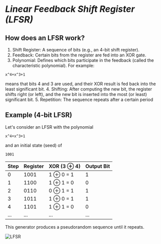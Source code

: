 # *Linear Feedback Shift Register (LFSR)*

## How does an LFSR work?

1. Shift Register: A sequence of bits (e.g., an 4-bit shift register).
2. Feedback: Certain bits from the register are fed into an XOR gate.
3. Polynomial: Defines which bits participate in the feedback (called the characteristic polynomial). For example:

``` x^4+x^3+1 ```                                                                                                                                                    

means that bits 4 and 3 are used, and their XOR result is fed back into the least significant bit.
4. Shifting: After computing the new bit, the register shifts right (or left), and the new bit is inserted into the most (or least) significant bit.
5. Repetition: The sequence repeats after a certain period

## Example (4-bit LFSR)

Let's consider an LFSR with the polynomial

``` x^4+x^3+1 ```                                                                                                                                                    

and an initial state (seed) of

``` 1001 ```        

| Step | Register|XOR (3 ⊕ 4)| Output Bit |
|------|---------|------------|------------|
| 0    | 1001    | 1 ⊕ 0 = 1 | 1          |
| 1    | 1100    | 1 ⊕ 1 = 0 | 0          |
| 2    | 0110    | 0 ⊕ 1 = 1 | 1          |
| 3    | 1011    | 1 ⊕ 0 = 1 | 1          |
| 4    | 1101    | 1 ⊕ 1 = 0 | 0          |
| ...  | ...     | ...        | ...        |

This generator produces a pseudorandom sequence until it repeats.

![LFSR](lfsr.png)